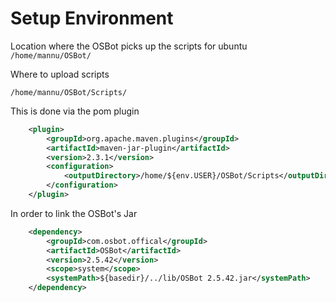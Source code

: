 # Setup Environment

Location where the OSBot picks up the scripts for ubuntu ```/home/mannu/OSBot/```

Where to upload scripts
```
/home/mannu/OSBot/Scripts/
```
This is done via the pom plugin
```xml
    <plugin>
        <groupId>org.apache.maven.plugins</groupId>
        <artifactId>maven-jar-plugin</artifactId>
        <version>2.3.1</version>
        <configuration>
            <outputDirectory>/home/${env.USER}/OSBot/Scripts</outputDirectory>
        </configuration>
    </plugin>
```


In order to link the OSBot's Jar
```xml
    <dependency>
        <groupId>com.osbot.offical</groupId>
        <artifactId>OSBot</artifactId>
        <version>2.5.42</version>
        <scope>system</scope>
        <systemPath>${basedir}/../lib/OSBot 2.5.42.jar</systemPath>
    </dependency>
```

